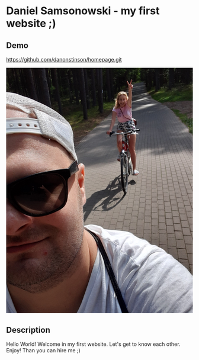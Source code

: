 # Daniel Samsonowski - my first website ;)

## Demo

https://github.com/danonstinson/homepage.git

![Daniel](https://github.com/danonstinson/homepage/blob/main/images/img1.jpg?raw=true)

## Description

Hello World! Welcome in my first website.
Let's get to know each other.
Enjoy!
Than you can hire me ;)
